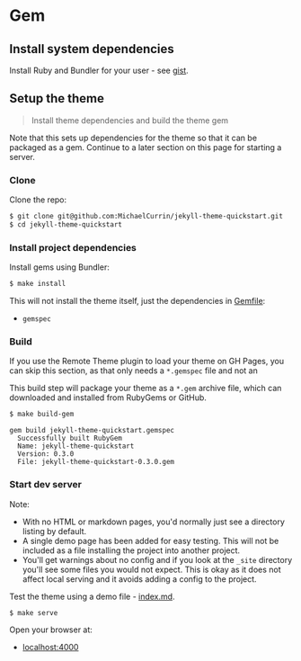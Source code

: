 # Gem

## Install system dependencies

Install Ruby and Bundler for your user - see [gist](https://gist.github.com/MichaelCurrin/3af38fca4e2903cdedfb8402c18b2936).


## Setup the theme
> Install theme dependencies and build the theme gem

Note that this sets up dependencies for the theme so that it can be packaged as a gem. Continue to a later section on this page for starting a server.


### Clone

Clone the repo:

```sh
$ git clone git@github.com:MichaelCurrin/jekyll-theme-quickstart.git
$ cd jekyll-theme-quickstart
```

### Install project dependencies

Install gems using Bundler:

```sh
$ make install
```

This will not install the theme itself, just the dependencies in [Gemfile](/Gemfile):

- `gemspec`


### Build

If you use the Remote Theme plugin to load your theme on GH Pages, you can skip this section, as that only needs a `*.gemspec` file and not an

This build step will package your theme as a `*.gem` archive file, which can downloaded and installed from RubyGems or GitHub.

```sh
$ make build-gem
```
```
gem build jekyll-theme-quickstart.gemspec
  Successfully built RubyGem
  Name: jekyll-theme-quickstart
  Version: 0.3.0
  File: jekyll-theme-quickstart-0.3.0.gem
```

### Start dev server

Note:

- With no HTML or markdown pages, you'd normally just see a directory listing by default.
- A single demo page has been added for easy testing. This will not be included as a file installing the project into another project.
- You'll get warnings about no config and if you look at the `_site` directory you'll see some files you would not expect. This is okay as it does not affect local serving and it avoids adding a config to the project.

Test the theme using a demo file - [index.md](/index.md).

```sh
$ make serve
```

Open your browser at:

- [localhost:4000](http://localhost:4000)
